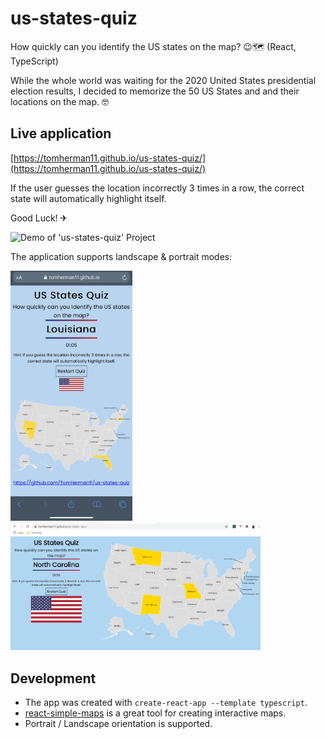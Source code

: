 # us-states-quiz
How quickly can you identify the US states on the map? 😉🗺️ (React, TypeScript)

While the whole world was waiting for the 2020 United States presidential election results, I decided to memorize the 50 US States and and their locations on the map. 🤓

## Live application
[https://tomherman11.github.io/us-states-quiz/](https://tomherman11.github.io/us-states-quiz/) 

If the user guesses the location incorrectly 3 times in a row, the correct state will automatically highlight itself.

Good Luck! ✈

![Demo of 'us-states-quiz' Project](/us-states-quiz.gif)

The application supports landscape & portrait modes:

<img src="./portrait_demo.jpg" alt="Portrait Example" height="400" />
<img src="./landscape_demo.jpg" alt="Landscape Example" width="400" />

## Development
- The app was created with ```create-react-app --template typescript```.
- [react-simple-maps](https://www.react-simple-maps.io/) is a great tool for creating interactive maps.
- Portrait / Landscape orientation is supported.
